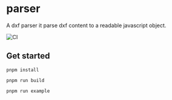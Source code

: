 # parser

A dxf parser it parse dxf content to a readable javascript object.

![CI](https://github.com/dxfjs/parser/actions/workflows/ci.yml/badge.svg)

## Get started

```
pnpm install

pnpm run build

pnpm run example
```
